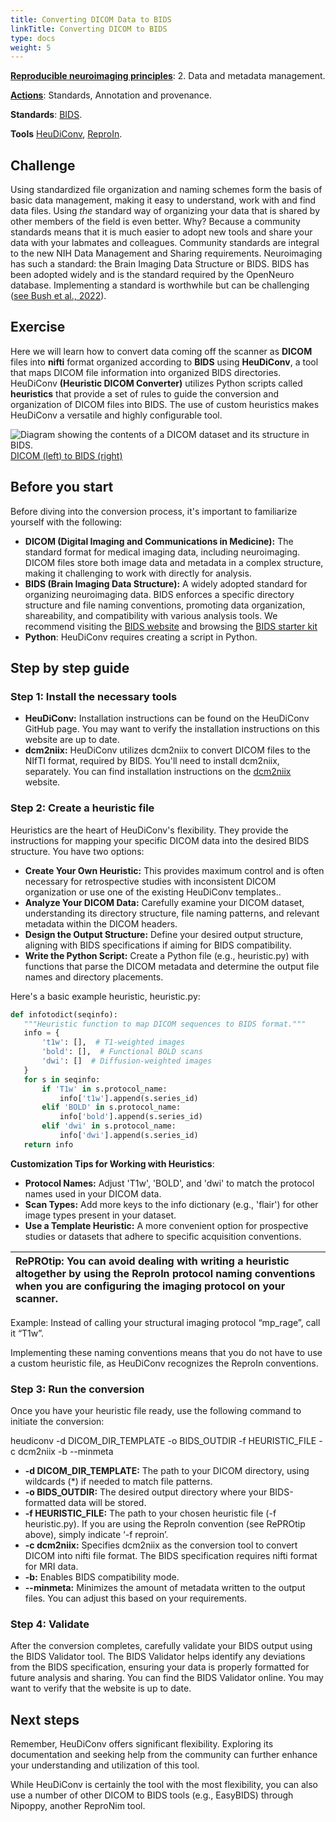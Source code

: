 ```yaml
---
title: Converting DICOM Data to BIDS
linkTitle: Converting DICOM to BIDS
type: docs
weight: 5 
---
```


**[Reproducible neuroimaging principles](/about/principles/#repronims-four-core-principles)**: 2. Data and metadata management.

**[Actions](/about/principles/#repronims-four-core-actions)**: Standards, Annotation and provenance.

**Standards**: [BIDS](/resources/tools/bids/index.html).

**Tools** [HeuDiConv](/resources/tools/heudiconv/index.html), [ReproIn](/resources/tools/reproin/index.html).

## Challenge

Using standardized file organization and naming schemes form the basis of basic data management, making it easy to understand, work with and find data files. Using *the* standard way of organizing your data that is shared by other members of the field is even better.  Why?  Because a community standards means that it is much easier to adopt new tools and share your data with your labmates and colleagues. Community standards are integral to the new NIH Data Management and Sharing requirements. Neuroimaging has such a standard:  the Brain Imaging Data Structure or BIDS.  BIDS has been adopted widely and is the standard required by the OpenNeuro database.  Implementing a standard is worthwhile but can be challenging ([see Bush et al., 2022](https://www.frontiersin.org/journals/big-data/articles/10.3389/fdata.2022.988084/full)).

## Exercise

Here we will learn how to convert data coming off the scanner as **DICOM** files into **nifti** format organized according to **BIDS** using **HeuDiConv**, a tool that maps DICOM file information into organized BIDS directories. HeuDiConv **(Heuristic DICOM Converter)** utilizes Python scripts called **heuristics** that provide a set of rules to guide the conversion and organization of DICOM files into BIDS. The use of custom heuristics makes  HeuDiConv a versatile and highly configurable tool.

![Diagram showing the contents of a DICOM dataset and its structure in BIDS.](/images/dicom-bids-inverted.png)
[DICOM (left) to BIDS (right)](https://bids.neuroimaging.io/assets/img/dicom-reorganization-transparent-white_1000x477.png)

## Before you start

Before diving into the conversion process, it's important to familiarize yourself with the following:

* **DICOM (Digital Imaging and Communications in Medicine):** The standard format for medical imaging data, including neuroimaging. DICOM files store both image data and metadata in a complex structure, making it challenging to work with directly for analysis.
* **BIDS (Brain Imaging Data Structure):** A widely adopted standard for organizing neuroimaging data. BIDS enforces a specific directory structure and file naming conventions, promoting data organization, shareability, and compatibility with various analysis tools.  We recommend visiting the [BIDS website](https://bids.neuroimaging.io/index.html) and browsing the [BIDS starter kit](https://bids-standard.github.io/bids-starter-kit/)
* **Python**:  HeuDiConv requires creating a script in Python.

## Step by step guide

### Step 1: Install the necessary tools

* **HeuDiConv:** Installation instructions can be found on the HeuDiConv GitHub page. You may want to verify the installation instructions on this website are up to date.
* **dcm2niix:** HeuDiConv utilizes dcm2niix to convert DICOM files to the NIfTI format, required by BIDS. You'll need to install dcm2niix,  separately. You can find installation instructions on the [dcm2niix](https://github.com/rordenlab/dcm2niix) website.

### Step 2: Create a heuristic file

Heuristics are the heart of HeuDiConv's flexibility. They provide the instructions for mapping your specific DICOM data into the desired BIDS structure. You have two options:

* **Create Your Own Heuristic:** This provides maximum control and is often necessary for retrospective studies with inconsistent DICOM organization or use one of the existing HeuDiConv templates..
* **Analyze Your DICOM Data:** Carefully examine your DICOM dataset, understanding its directory structure, file naming patterns, and relevant metadata within the DICOM headers.
* **Design the Output Structure:** Define your desired output structure, aligning with BIDS specifications if aiming for BIDS compatibility.
* **Write the Python Script:** Create a Python file (e.g., heuristic.py) with functions that parse the DICOM metadata and determine the output file names and directory placements.

Here's a basic example heuristic, heuristic.py:

```python
def infotodict(seqinfo):
   """Heuristic function to map DICOM sequences to BIDS format."""
   info = {
       't1w': [],  # T1-weighted images
       'bold': [],  # Functional BOLD scans
       'dwi': []  # Diffusion-weighted images
   }
   for s in seqinfo:
       if 'T1w' in s.protocol_name:
           info['t1w'].append(s.series_id)
       elif 'BOLD' in s.protocol_name:
           info['bold'].append(s.series_id)
       elif 'dwi' in s.protocol_name:
           info['dwi'].append(s.series_id)
   return info
```

**Customization Tips for Working with Heuristics**:

* **Protocol Names:** Adjust 'T1w', 'BOLD', and 'dwi' to match the protocol names used in your DICOM data.
* **Scan Types:** Add more keys to the info dictionary (e.g., 'flair') for other image types present in your dataset.
* **Use a Template Heuristic:** A more convenient option for prospective studies or datasets that adhere to specific acquisition conventions.

| RePROtip:  You can avoid dealing with writing a heuristic altogether by using the ReproIn protocol naming conventions when you are configuring the imaging protocol on your scanner.   |
| :---- |

Example:  Instead of calling your structural imaging protocol “mp\_rage”, call it “T1w”.

Implementing these naming conventions means that you do not have to use a custom heuristic file, as HeuDiConv recognizes the ReproIn conventions.

### Step 3: Run the conversion

Once you have your heuristic file ready, use the following command to initiate the conversion:

heudiconv \-d DICOM\_DIR\_TEMPLATE \-o BIDS\_OUTDIR \-f HEURISTIC\_FILE \-c dcm2niix \-b \--minmeta

* **\-d DICOM\_DIR\_TEMPLATE:** The path to your DICOM directory, using wildcards (\*) if needed to match file patterns.
* **\-o BIDS\_OUTDIR:** The desired output directory where your BIDS-formatted data will be stored.
* **\-f HEURISTIC\_FILE:** The path to your chosen heuristic file (-f heuristic.py). If you are using the ReproIn convention (see RePROtip above), simply indicate ‘-f reproin’.
* **\-c dcm2niix:** Specifies dcm2niix as the conversion tool to convert DICOM into nifti file format.  The BIDS specification requires nifti format for MRI data.
* **\-b:** Enables BIDS compatibility mode.
* **\--minmeta:** Minimizes the amount of metadata written to the output files. You can adjust this based on your requirements.

### Step 4: Validate

After the conversion completes, carefully validate your BIDS output using the BIDS Validator tool. The BIDS Validator helps identify any deviations from the BIDS specification, ensuring your data is properly formatted for future analysis and sharing. You can find the BIDS Validator online. You may want to verify that the website is up to date.

## Next steps

Remember, HeuDiConv offers significant flexibility. Exploring its documentation and seeking help from the community can further enhance your understanding and utilization of this tool.

While HeuDiConv is certainly the tool with the most flexibility, you can also use a number of other DICOM to BIDS tools (e.g., EasyBIDS) through Nipoppy, another ReproNim tool.
